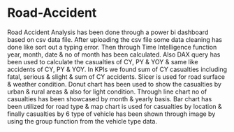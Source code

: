 # Road-Accident
Road Accident Analysis has been done through a power bi dashboard based on csv data file. After uploading the csv file some data cleaning has done like sort out a typing error. 
Then through Time Intelligence function year, month, date & no of month has been calculated. 
Also DAX query has been used to calculate the casualties of CY, PY & YOY & same like accidents of CY, PY & YOY. In KPIs we found sum of CY casualties including fatal, serious & slight & sum of CY accidents. Slicer is used for road surface & weather condition. 
Donut chart has been used to show the casualties by urban & rural areas & also for light condition. 
Through line chart no of casualties has been showcased by month & yearly basis. 
Bar chart has been utilized for road type & map chart is used for casualties by location & finally casualties by 6 type of vehicle has been shown through image by using the group function from the vehicle type data.
